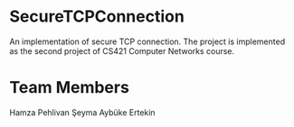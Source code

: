 # SecureTCPConnection

An implementation of secure TCP connection. The project is implemented as the second project of CS421 Computer Networks course.

# Team Members
Hamza Pehlivan
Şeyma Aybüke Ertekin

